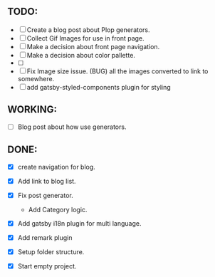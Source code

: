 


## TODO: 
  * [ ] Create a blog post about Plop generators.
  * [ ] Collect Gif Images for use in front page.
  * [ ] Make a decision about front page navigation.
  * [ ] Make a decision about color pallette. 
  * [ ] 
  * [ ] Fix Image size issue. (BUG) all the images converted to link to somewhere.
  * [ ] add gatsby-styled-components plugin for styling
## WORKING:
  * [ ] Blog post about how use generators.
## DONE:
  * [x] create navigation for blog. 
  * [x] Add link to blog list. 
  * [x] Fix post generator. 
    - Add Category logic. 
  * [X] Add gatsby i18n plugin for multi language.
  * [X] Add remark plugin
  * [x] Setup folder structure.
  * [x] Start empty project.


 
